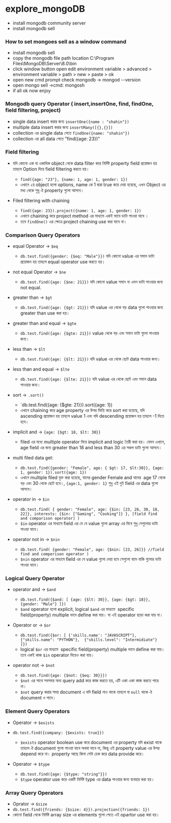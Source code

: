 # explore_mongoDB

- install mongodb community server
- install mongodb sell

### How to set mongoes sell as a window command

- install mongodb sell
- copy the mongodb file path location C:\Program Files\MongoDB\Server\8.0\bin
- click window button open edit environment variable > advanced > environment variable > path > new > paste > ok
- open new cmd prompt check mongodb -> mongod --version
- open mongo sell ->cmd: mongosh
- if all ok now enjoy

### Mongodb query Operator ( insert,insertOne, find, findOne, field filtering, project)

- single data insert করার জন্য `insertOne({name : "shahin"})`
- multiple data insert করার জন্য `insertMany([{},{}])`
- collection এর single data পেতে `findOne({name: "shahin"})`
- collection এর all data পেতে "find({age: 23})"

### Field filtering

- যদি কোনো এক বা একাধিক object থেকে data filter করে নির্দিষ্ট property field প্রয়োজন হয় তাহলে Option দিয়ে field filtering করতে হয়।

  - `find({age: "23"}, {name: 1, age: 1, gender: 1})`
  - এখানে ২য় object হলো options, name কে 1 দ্বারা true করে দেয়া হয়েছে, এখন Object এর মধ্য থেকে শুধু ঐ property গুলো আসবে।

- Filed filtering with chaining
  - `find({age: 23}).project({name: 1, age: 1, gender: 1})`
  - এখানে chaining করে project method এর মাধ্যমে একই ভাবে ডাটা পাওয়া যাবে ।
  - তবে `findOne()` এর ক্ষেত্রে project chaining use করা যাবে না।

### Comparison Query Operators

- equal Operator -> `$eq`

  - `db.test.find({gender: {$eq: "Male"}})` যদি কোনো value এর সমান ডাটা প্রয়োজন হয় তাহলে equal operator use করতে হয়।

- not equal Operator -> `$ne`

  - `db.test.find({age: {$ne: 21}})` যদি কোনো value সমান না এমন ডাটা পাওয়ার জন্য not equal.

- greater than -> `$gt`

  - `db.test.find({age: {$gt: 21}})` যদি value এর থেকে বড় data গুলো পাওয়ার জন্য greater than use করা হয়।

- greater than and equal -> `$gte`

  - `db.test.find({age: {$gte: 21}})` value থেকে বড় এবং সমান ডাটা গুলো পাওয়ার জন্য।

- less than -> `$lt`

  - `db.test.find({age: {$lt: 21}})` যদি value এর থেকে ছোট data পাওয়ার জন্য।

- less than and equal -> `$lte`

  - `db.test.find({age: {$lte: 21}})` যদি value এর থেকে ছোট এবং সমান data পাওয়ার জন্য।

- sort -> `.sort()`

  - `db.test.find({age: {$gte: 21}}).sort({age: 1})
  - এখানে chaining করে age property এর উপর ভিত্তি করে sort করা হয়েছে, যদি ascending প্রয়োজন হয় তাহলে value 1 এবং যদি descending প্রয়োজন হয় তাহলে -1 দিতে হবে।

- implicit and -> `{age: {$gt: 18, $lt: 30}}`

  - filed এর মধ্যে multiple operator দিয়ে implicit and logic তৈরী করা হয়। যেমন এখানে, age field এর জন্য greater than 18 and less than 30 এর সকল ডাটা গুলো আসবে।

- multi filed data get:

  - `db.test.find({gender: "Female", age: { $gt: 17, $lt:30}}, {age: 1, gender: 1}).sort({age: 1})`
  - এখানে multiple filed যুক্ত করা হয়েছে, যাদের gender Female and যাদের ‍ age 17 থেকে বড় এবং 30 থেকে ছোট হবে।, `{age:1, gender: 1}` শুধু এই দুই field এর data গুলো আসবে।

- operator in -> `$in`

  - `db.test.find(
    {
    gender: "Female",
    age: {$in: [23, 26, 30, 18, 22]},
    interests: {$in: ["Gaming", "Cooking"]}
    }, [field find and comparison operator]
)`
  - `$in` operator এর মাধ্যমে field এর যে যে value গুলো ‍array এর দিবে শুধু সেগুলোর ডাটা পাওয়া যাবে।

- operator not in -> `$nin`
  - `db.test.find(
{gender: "Female", age: {$nin: [23, 26]}} //field find and comperison operator
  )`
  - `$nin` operator এর মাধ্যমে field এর যে value গুলো দেয়া হবে সেগুলো বাদে বাকি গুলোর ডাটা পাওয়া যাবে।

### Logical Query Operator

- operator and -> `$and`

  - `db.test.find({$and: [
{age: {$lt: 30}},
{age: {$gt: 18}},
{gender: "Male"}
]})`
  - `$and` operator হলো explicit, logical `$and` এর মাধ্যমে ‍ specific field(property) multiple ভাবে define করা যায়। যা এই operator ছাড়া করা যায় না।

- Operator or -> `$or`

  - `db.test.find({$or: [
{'skills.name': "JAVASCRIPT"},
{"skills.name": "PYTHON"}, 
{"skills.level": "Intermidiate"}
]})`
  - logical `$or` এর মাধ্যমে ‍ specific field(property) multiple ভাবে define করা যায়। তবে একই কাজ `$in` operator দিয়েও করা যায়।

- operator not -> `$not`
  - `db.test.find({age: {$not: {$eq: 30}}})`
  - `$not` এর সাথে সবসময় অন্য query add করে কাজ করতে হয়, এটি একা একা কাজ করতে পারে না।
  - `$not` query করার সময় document এ যদি field নাও থাকে তাহলে বা `null` থাকে ঐ document ও পাবে।

### Element Query Operators

- Operator -> `$exists`

- `db.test.find({company: {$exists: true}})`

  - `$exists` operator boolean use করে document এর property যদি exist থাকে তাহলে ঐ document গুলো পাওয়া যাবে অথবা যাবে না, কিন্তু এই property value এর উপর depend করে না। property আছে কিনা সেটা চেক করে data provide করে।

- Operator -> `$type`
  - `db.test.find({age: {$type: "string"}})`
  - `$type` operator use করে একটি নির্দিষ্ট type এর data পাওয়ার জন্য ব্যবহার করা হয়।

### Array Query Operators

- Oprator -> `$size`
- `db.test.find({friends: {$size: 4}}).projection({friends: 1})`
- কোনো field থেকে নির্দিষ্ট array size এর ‍elements গুলো পেতে এই opartor use করা হয়।

